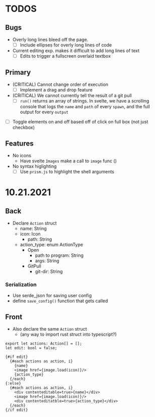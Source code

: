 # TODOS

## Bugs

- Overly long lines bleed off the page.
  - [ ] Include ellipses for overly long lines of code
- Current editing exp. makes it difficult to add long lines of text
  - [ ] Edits to trigger a fullscreen overlaid textbox

## Primary 

- (CRITICAL) Cannot change order of execution
  - [ ] Implement a drag and drop feature
- (CRITICAL) We cannot currently tell the result of a git pull
    - [ ] `run()` returns an array of strings. In svelte, we have a scrolling console that logs the `name` and `path` of every `spawn`, and the full output for every `output`
-  [ ] Toggle elements on and off based off of click on full box (not just checkbox)

## Features

- No icons
  - Have svelte `Images` make a call to `image` func ()
- No syntax higlighting
  - [ ] Use `prism.js` to highlight the shell arguments

# 10.21.2021

## Back

- Declare `Action` struct
  - name: String
  - icon: Icon
    - path: String
  - action_type: enum ActionType
    - Open
      - path to program: String
      - args: String
    - GitPull
      -  git-dir: String

### Serialization

- Use serde_json for saving user config
- define `save_config()` function that gets called

## Front
 
- Also declare the same `Action` struct 
  - (any way to import rust struct into typescript?)
  
```svelte
export let actions: Action[] = [];
let edit: bool = false;

{#if edit}
  {#each actions as action, i}
    {name}
    <image href={image.load(icon)}/>
    {action_type}
  {/each}
{:else}
  {#each actions as action, i}
    <div contenteditable=true>{name}</div>
    <image href={image.load(icon)}/>
    <div contenteditatble=true>{action_type}</div>
  {/each}
{/if edit}
```

